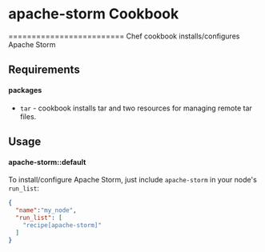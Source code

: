 # apache-storm Cookbook
=========================
Chef cookbook installs/configures Apache Storm

Requirements
------------

#### packages
- `tar` - cookbook installs tar and two resources for managing remote tar files.

Usage
-----
#### apache-storm::default
To install/configure Apache Storm, just include `apache-storm` in your node's `run_list`:

```json
{
  "name":"my_node",
  "run_list": [
    "recipe[apache-storm]"
  ]
}
```

